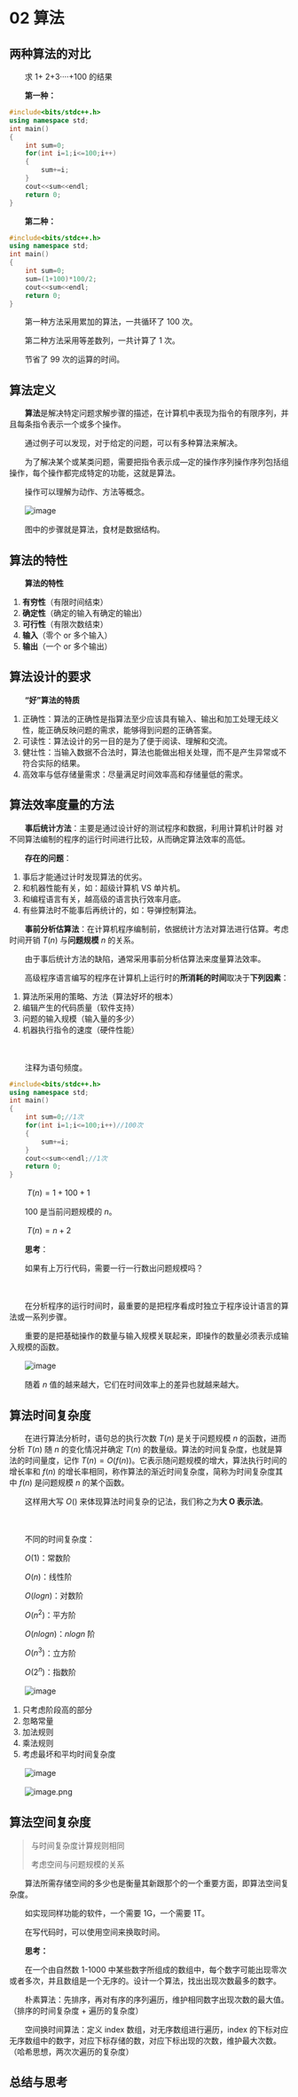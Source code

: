# 02 算法

## 两种算法的对比

　　求 1+ 2+3····+100 的结果

　　**第一种：**

```cpp
#include<bits/stdc++.h>
using namespace std;
int main()
{
    int sum=0;
    for(int i=1;i<=100;i++)
    {
        sum+=i;
    }
    cout<<sum<<endl;
    return 0;
}
```

　　**第二种：**

```cpp
#include<bits/stdc++.h>
using namespace std;
int main()
{
    int sum=0;
    sum=(1+100)*100/2;
    cout<<sum<<endl;
    return 0;
}
```

　　第一种方法采用累加的算法，一共循环了 100 次。

　　第二种方法采用等差数列，一共计算了 1 次。

　　节省了 99 次的运算的时间。

## 算法定义

　　**算法**是解决特定问题求解步骤的描述，在计算机中表现为指令的有限序列，并且每条指令表示一个或多个操作。

　　通过例子可以发现，对于给定的问题，可以有多种算法来解决。

　　为了解决某个或某类问题，需要把指令表示成—定的操作序列操作序列包括组
操作，每个操作都完成特定的功能，这就是算法。

　　操作可以理解为动作、方法等概念。

　　![image](assets/image-20220920112216-903jbtm.png)​

　　图中的步骤就是算法，食材是数据结构。

## 算法的特性

　　**算法的特性**

1. **有穷性**（有限时间结束）
2. **确定性**（确定的输入有确定的输出）
3. **可行性**（有限次数结束）
4. **输入**（零个 or 多个输入）
5. **输出**（一个 or 多个输出）

## 算法设计的要求

　　**“好”算法的特质**

1. 正确性：算法的正确性是指算法至少应该具有输入、输出和加工处理无歧义性，能正确反映问题的需求，能够得到问题的正确答案。
2. 可读性：算法设计的另一目的是为了便于阅读、理解和交流。
3. 健壮性：当输入数据不合法时，算法也能做出相关处理，而不是产生异常或不符合实际的结果。
4. 高效率与低存储量需求：尽量满足时间效率高和存储量低的需求。

## 算法效率度量的方法

　　**事后统计方法**：主要是通过设计好的测试程序和数据，利用计算机计时器
对不同算法编制的程序的运行时间进行比较，从而确定算法效率的高低。

　　**存在的问题**：

1. 事后才能通过计时发现算法的优劣。
2. 和机器性能有关，如：超级计算机 VS 单片机。
3. 和编程语言有关，越高级的语言执行效率月底。
4. 有些算法时不能事后再统计的，如：导弹控制算法。

　　**事前分析估算法**：在计算机程序编制前，依据统计方法对算法进行估算。考虑时间开销 $T(n)$ 与**问题规模** $n$ 的关系。

　　由于事后统计方法的缺陷，通常采用事前分析估算法来度量算法效率。

　　高级程序语言编写的程序在计算机上运行时的**所消耗的时间**取决于**下列因素**：

1. 算法所采用的策略、方法（算法好坏的根本）
2. 编辑产生的代码质量（软件支持）
3. 问题的输入规模（输入量的多少）
4. 机器执行指令的速度（硬件性能）

　　‍

　　注释为语句频度。

```cpp
#include<bits/stdc++.h>
using namespace std;
int main()
{
    int sum=0;//1次
    for(int i=1;i<=100;i++)//100次
    {
        sum+=i;
    }
    cout<<sum<<endl;//1次
    return 0;
}

```

　　 $T(n)=1+100+1$

　　100 是当前问题规模的 $n$。

　　 $T(n)=n+2$

　　**思考**：

　　如果有上万行代码，需要一行一行数出问题规模吗？

　　‍

　　在分析程序的运行时间时，最重要的是把程序看成时独立于程序设计语言的算法或一系列步骤。

　　重要的是把基础操作的数量与输入规模关联起来，即操作的数量必须表示成输入规模的函数。

　　![image](assets/image-20220920141305-gvr1lyt.png)

　　随着 $n$ 值的越来越大，它们在时间效率上的差异也就越来越大。

## 算法时间复杂度

　　在进行算法分析时，语句总的执行次数 $T(n)$ 是关于问题规模 $n$ 的函数，进而分析 $T(n)$ 随 $n$ 的变化情况并确定 $T(n)$ 的数量级。算法的时间复杂度，也就是算法的时间量度，记作 $T(n)=O(f(n))$。它表示随问题规模的增大，算法执行时间的增长率和 $f(n)$ 的增长率相同，称作算法的渐近时间复杂度，简称为时间复杂度其中 $f(n)$ 是问题规模 $n$ 的某个函数。

　　这样用大写 $O()$ 来体现算法时间复杂的记法，我们称之为**大 O 表示法**。

　　‍

　　不同的时间复杂度：

　　$O(1)$：常数阶

　　$O(n)$：线性阶

　　$O(logn)$：对数阶

　　$O(n^2)$：平方阶

　　$O(nlogn)$：$nlogn$ 阶

　　$O(n^3)$：立方阶

　　$O(2^n)$：指数阶

　　![image](assets/image-20220920142537-cyv2ltg.png)​

1. 只考虑阶段高的部分
2. 忽略常量
3. 加法规则
4. 乘法规则
5. 考虑最坏和平均时间复杂度

　　![image](assets/image-20220920142551-4eq6otn.png)​

　　![image.png](assets/image-20220307162107-c42m46o.png)​

## 算法空间复杂度

> 与时间复杂度计算规则相同
>
> 考虑空间与问题规模的关系
>

　　算法所需存储空间的多少也是衡量其新跟那个的一个重要方面，即算法空间复杂度。

　　如实现同样功能的软件，一个需要 1G，一个需要 1T。

　　在写代码时，可以使用空间来换取时间。

　　**思考：**

　　在一个由自然数 1-1000 中某些数字所组成的数组中，每个数字可能出现零次或者多次，并且数组是一个无序的。设计一个算法，找出出现次数最多的数字。

　　朴素算法：先排序，再对有序的序列遍历，维护相同数字出现次数的最大值。（排序的时间复杂度 + 遍历的复杂度）

　　空间换时间算法：定义 index 数组，对无序数组进行遍历，index 的下标对应无序数组中的数字，对应下标存储的数，对应下标出现的次数，维护最大次数。（哈希思想，两次次遍历的复杂度）

## 总结与思考

　　‍
